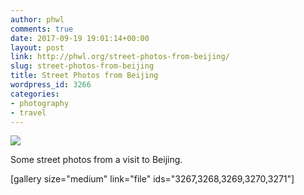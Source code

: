 ```yaml
---
author: phwl
comments: true
date: 2017-09-19 19:01:14+00:00
layout: post
link: http://phwl.org/street-photos-from-beijing/
slug: street-photos-from-beijing
title: Street Photos from Beijing
wordpress_id: 3266
categories:
- photography
- travel
---
```


![](http://phwl.org/wp-content/uploads/2017/10/DSCF4583-1024x682.jpg)

Some street photos from a visit to Beijing.
<!-- more -->

[gallery size="medium" link="file" ids="3267,3268,3269,3270,3271"]
